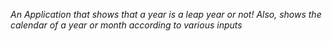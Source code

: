 *An Application that shows that a year is a leap year or not! Also, shows the calendar of a year or month according to various inputs* 
